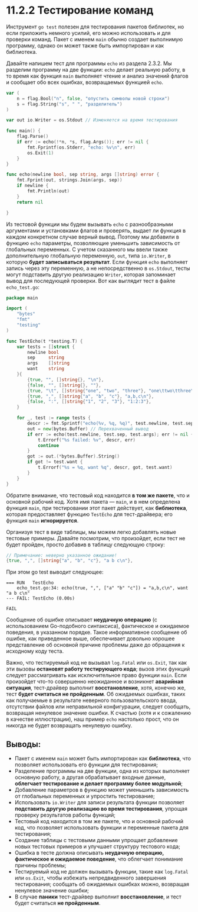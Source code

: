 # 11.2.2 Тестирование команд

Инструмент `go test` полезен для тестирования пакетов библиотек, но если приложить немного усилий, его можно
использовать и для проверки команд. Пакет с именем `main` обычно создает выполнимую программу, однако он может также
быть импортирован и как библиотека.

Давайте напишем тест для программы `echo` из раздела 2.3.2. Мы разделим программу на две функции: `echo` делает реальную
работу, в то время как функция `main` выполняет чтение и анализ значений флагов и сообщает обо всех ошибках,
возвращаемых функцией `echo`.

``` go
var (
	n = flag.Bool("n", false, "опустить символы новой строки")
	s = flag.String("s", " ", "разделитель")
)

var out io.Writer = os.Stdout // Изменяется на время тестирования

func main() {
	flag.Parse()
	if err := echo(!*n, *s, flag.Args()); err != nil {
		fmt.Fprintf(os.Stderr, "echo: %v\n", err)
		os.Exit(1)
	}
}

func echo(newline bool, sep string, args []string) error {
	fmt.Fprint(out, strings.Join(args, sep))
	if newline {
		fmt.Println(out)
	}
	return nil

}
```

Из тестовой функции мы будем вызывать `echo` с разнообразными аргументами и установками флагов и проверять, выдает ли
функция в каждом конкретном случае верный вывод. Поэтому мы добавили в функцию `echo` параметры, позволяющие уменьшить
зависимость от глобальных переменных. С учетом сказанного мы ввели также дополнительную глобальную переменную, `out`,
типа `io.Writer`, в которую **будет записываться результат**. Если функция `echo` выполняет запись через эту переменную,
а не непосредственно в `os.Stdout`, тесты могут подставить другую реализацию `Writer`, которая запоминает вывод для
последующей проверки. Вот как выглядит тест в файле `echo_test.go`:

``` go
package main

import (
	"bytes"
	"fmt"
	"testing"
)

func TestEcho(t *testing.T) {
	var tests = []struct {
		newline bool
		sep     string
		args    []string
		want    string
	}{
		{true, "", []string{}, "\n"},
		{false, "", []string{}, ""},
		{true, "\t", []string{"one", "two", "three"}, "one\ttwo\tthree\n"},
		{true, ",", []string{"a", "b", "c"}, "a,b,c\n"},
		{false, ":", []string{"1", "2", "3"}, "1:2:3"},
	}

	for _, test := range tests {
		descr := fmt.Sprintf("echo(%v, %q, %q)", test.newline, test.sep, test.args)
		out = new(bytes.Buffer) // Перехваченный вывод
		if err := echo(test.newline, test.sep, test.args); err != nil {
			t.Errorf("%s failed: %v", descr, err)
			continue
		}
		got := out.(*bytes.Buffer).String()
		if got != test.want {
			t.Errorf("%s = %q, want %q", descr, got, test.want)
		}
	}
}
```

Обратите внимание, что тестовый код находится **в том же пакете**, что и основной рабочий код. Хотя имя пакета — `main`,
и в нем определена функция `main`, при тестировании этот пакет действует, как **библиотека**, которая предоставляет
функцию `TestEcho` для тест-драйвера; его функция `main` **игнорируется**.

Организуя тест в виде таблицы, мы можем легко добавлять новые тестовые примеры. Давайте посмотрим, что произойдет, если
тест не будет пройден, просто добавив в таблицу следующую строку:

``` go
// Примечание: неверно указанное ожидание!
{true, ",", []string{"a", "b", "c"}, "a b c\n"},
```

При этом go test выводит следующее:

``` shell
=== RUN   TestEcho
    echo_test.go:34: echo(true, ",", ["a" "b" "c"]) = "a,b,c\n", want "a b c\n"
--- FAIL: TestEcho (0.00s)

FAIL
```

Сообщение об ошибке описывает **неудачную операцию** (с использованием Go-подобного синтаксиса), фактическое и ожидаемое
поведения, в указанном порядке. Такое информативное сообщение об ошибке, как приведенное выше, обеспечивает довольно
хорошее представление об основной причине проблемы даже до обращения к исходному коду теста.

Важно, что тестируемый код не вызывал `log.Fatal` или `os.Exit`, так как эти вызовы **остановят работу тестирующего
кода**; вызов этих функций следует рассматривать как исключительное право функции `main`. Если произойдет что-то
совершенно неожиданное и возникнет **аварийная ситуация**, тест-драйвер выполнит **восстановление**, хотя, конечно же,
тест **будет считаться не пройденным**. Об ожидаемых ошибках, таких как получаемые в результате неверного
пользовательского ввода, отсутствии файлов или неправильной конфигурации, следует сообщать, возвращая ненулевое значение
ошибки. К счастью (хотя и к сожалению в качестве иллюстрации), наш пример `echo` настолько прост, что он никогда не
будет возвращать ненулевую ошибку.

## Выводы:

* Пакет с именем `main` может быть импортирован как **библиотека**, что позволяет использовать его функции для
  тестирования;
* Разделение программы на две функции, одна из которых выполняет основную работу, а другая обрабатывает входные данные,
  **облегчает тестирование и делает программу более модульной**;
* Добавление параметров в функцию может уменьшить зависимость от глобальных переменных и упростить тестирование;
* Использовать `io.Writer` для записи результата функции позволяет **подставить другую реализацию во время
  тестирования**, упрощая проверку результатов работы функций;
* Тестовый код находится в том же пакете, что и основной рабочий код, что позволяет использовать функции и переменные
  пакета для тестирования;
* Создание таблицы с тестовыми данными упрощает добавление новых тестовых примеров и улучшает структуру тестового кода;
* Ошибка в тесте должна описывать **неудачную операцию, фактическое и ожидаемое поведение**, что облегчает понимание
  причины проблемы;
* Тестируемый код не должен вызывать функции, такие как `log.Fatal` или `os.Exit`, чтобы избежать непредвиденного
  завершения тестирования; сообщать об ожидаемых ошибках можно, возвращая ненулевое значение ошибки;
* В случае **паники** тест-драйвер выполнит **восстановление**, и тест будет считаться **не пройденным**.